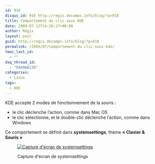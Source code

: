 ```yaml
---
id: 916
disqus_id: 916 http://regis.decamps.info/blog/?p=916
title: Comportement du clic sous KDE
date: 2009-07-12T14:20:27+00:00
author: Régis
layout: post
guid: http://regis.decamps.info/blog/?p=916
permalink: /2009/07/comportement-du-clic-sous-kde/
tmac_last_id:
  - ""
dsq_thread_id:
  - "594966135"
categories:
  - Linux
tags:
  - KDE
---
```

KDE accepte 2 modes de fonctionnement de la souris :

  * le clic déclenche l’action, comme dans Mac OS
  * le clic sélectionne, et le double-clic déclenche l’action, comme dans Windows

Ce comportement se définit dans **systemsettings**, thème **« Clavier & Souris »**<figure id="attachment_917" style="width: 350px" class="wp-caption alignnone">

[<img src="/blog/wp-content/uploads/2009/07/systemsettings-350x164.png" alt="Capture d&#039;écran de systemsettings" title="systemsettings" width="350" height="164" class="size-medium wp-image-917" srcset="/blog/wp-content/uploads/2009/07/systemsettings-350x164.png 350w, /blog/wp-content/uploads/2009/07/systemsettings-1024x480.png 1024w, /blog/wp-content/uploads/2009/07/systemsettings.png 1280w" sizes="(max-width: 350px) 100vw, 350px" />](/blog/wp-content/uploads/2009/07/systemsettings.png)<figcaption class="wp-caption-text">Capture d'écran de systemsettings</figcaption></figure>
